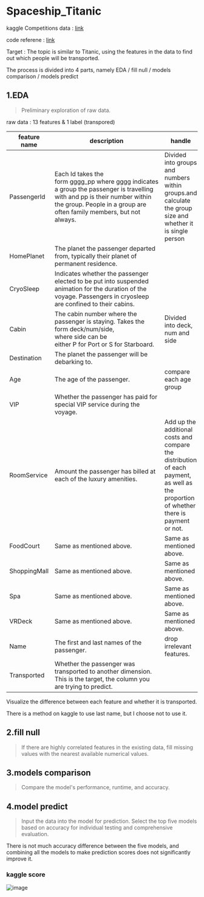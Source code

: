 # Spaceship_Titanic
kaggle Competitions data : [link](https://www.kaggle.com/competitions/spaceship-titanic)

code referene : [link](https://www.kaggle.com/code/computervisi/best-models-spaceship-titanic)

Target : The topic is similar to Titanic, using the features in the data to find out which people will be transported.

The process is divided into 4 parts, namely EDA / fill null / models comparison / models predict


## 1.EDA
>Preliminary exploration of raw data.

raw data : 13 features & 1 label (transpored)

|feature name|description|handle|
|------------|---------|-----------|
|PassengerId |Each Id takes the form gggg_pp where gggg indicates a group the passenger is travelling with and pp is their number within the group. People in a group are often family members, but not always.|Divided into groups and numbers within groups.and calculate the group size and whether it is single person|
|HomePlanet  |The planet the passenger departed from, typically their planet of permanent residence. |        |
|CryoSleep   |Indicates whether the passenger elected to be put into suspended animation for the duration of the voyage. Passengers in cryosleep are confined to their cabins.|        |
|Cabin       |The cabin number where the passenger is staying. Takes the form deck/num/side, where side can be either P for Port or S for Starboard.|Divided into deck, num and side|
|Destination |The planet the passenger will be debarking to.|        |
|Age         |The age of the passenger.|compare each age group|
|VIP         |Whether the passenger has paid for special VIP service during the voyage.|        |
|RoomService |Amount the passenger has billed at each of the luxury amenities.|Add up the additional costs and compare the distribution of each payment, as well as the proportion of whether there is payment or not.|
|FoodCourt   |Same as mentioned above.|Same as mentioned above.|
|ShoppingMall|Same as mentioned above.|Same as mentioned above.|
|Spa         |Same as mentioned above.|Same as mentioned above.|
|VRDeck      |Same as mentioned above.|Same as mentioned above.|
|Name        |The first and last names of the passenger.|drop irrelevant features.|
|Transported |Whether the passenger was transported to another dimension. This is the target, the column you are trying to predict.|        |

Visualize the difference between each feature and whether it is transported.

There is a method on kaggle to use last name, but I choose not to use it.

## 2.fill null 
>If there are highly correlated features in the existing data, fill missing values with the nearest available numerical values.

## 3.models comparison
>Compare the model's performance, runtime, and accuracy.

## 4.model predict
>Input the data into the model for prediction. Select the top five models based on accuracy for individual testing and comprehensive evaluation.

There is not much accuracy difference between the five models, and combining all the models to make prediction scores does not significantly improve it.

### kaggle score

![image](https://github.com/qsceszwdvrdx/data-analysis-process/assets/55731801/663fef09-01dc-4c7b-bfa1-e268c4ae6d2a)



